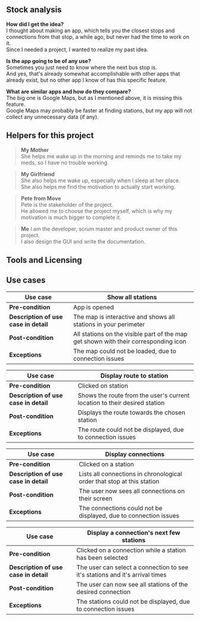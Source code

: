 ## Stock analysis  
**How did I get the idea?**    
I thought about making an app, which tells you the closest stops and connections from that stop, a while ago, but never had the time to work on it.  
Since I needed a project, I wanted to realize my past idea.  
  
**Is the app going to be of any use?**  
Sometimes you just need to know where the next bus stop is.  
And yes, that's already somewhat accomplishable with other apps that already exist, but no other app I know of has this specific feature.  
  
**What are similar apps and how do they compare?**  
The big one is Google Maps, but as I mentioned above, it is missing this feature.  
Google Maps may probably be faster at finding stations, but my app will not collect any unnecessary data (if any).  
  
  
## Helpers for this project  
> **My Mother**  
> She helps me wake up in the morning and reminds me to take my meds, so I have no trouble working.  
  
> **My Girlfriend**  
> She also helps me wake up, especially when I sleep at her place.  
> She also helps me find the motivation to actually start working.  
  
> **Pete from Move**  
> Pete is the stakeholder of the project.  
> He allowed me to choose the project myself, which is why my motivation is much bigger to complete it.  
  
> **Me**
> I am the developer, scrum master and product owner of this project.  
> I also design the GUI and write the documentation.  
  

## Tools and Licensing
  

## Use cases
| **Use case**                          | Show all stations                                               |
|---------------------------------------|-----------------------------------------------------------------|
| **Pre-condition**                     | App is opened                                                   |
| **Description of use case in detail** | The map is interactive and shows all stations in your perimeter |
| **Post-condition**                    | All stations on the visible part of the map get shown with their corresponding icon |
| **Exceptions**                        | The map could not be loaded, due to connection issues           |  
  
| **Use case**                          | Display route to station                                                  |
|---------------------------------------|---------------------------------------------------------------------------|
| **Pre-condition**                     | Clicked on station                                                        |
| **Description of use case in detail** | Shows the route from the user's current location to their desired station |
| **Post-condition**                    | Displays the route towards the chosen station                             |
| **Exceptions**                        | The route could not be displayed, due to connection issues                |  
  
| **Use case**                          | Display connections                                                    |
|---------------------------------------|------------------------------------------------------------------------|
| **Pre-condition**                     | Clicked on a station                                                   |
| **Description of use case in detail** | Lists all connections in chronological order that stop at this station |
| **Post-condition**                    | The user now sees all connections on their screen                      |
| **Exceptions**                        | The connections could not be displayed, due to connection issues       |  
  
| **Use case**                          | Display a connection's next few stations                      |
|---------------------------------------|---------------------------------------------------------------|
| **Pre-condition**                     | Clicked on a connection while a station has been selected     |
| **Description of use case in detail** | The user can select a connection to see it's stations and it's arrival times |
| **Post-condition**                    | The user can now see all stations of the desired connection   |
| **Exceptions**                        | The stations could not be displayed, due to connection issues |